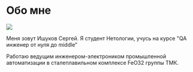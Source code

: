 # Обо мне 

![](..bWnFtJ3kH8.png)

Меня зовут Ишуков Сергей. Я студент Нетологии, учусь на курсе "QA инженер от нуля до middle"

Работаю ведущим инженером-электроником промышленной автоматизации в сталеплавильном комплексе FeO32 группы ТМК.
